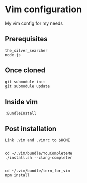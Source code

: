 # Vim configuration #

My vim config for my needs

## Prerequisites ##

    the_silver_searcher
    node.js

## Once cloned ##

    git submodule init
    git submodule update

## Inside vim ##

    :BundleInstall

## Post installation ##

    Link .vim and .vimrc to $HOME


    cd ~/.vim/bundle/YouCompleteMe
    ./install.sh --clang-completer


    cd ~/.vim/bundle/tern_for_vim
    npm install
